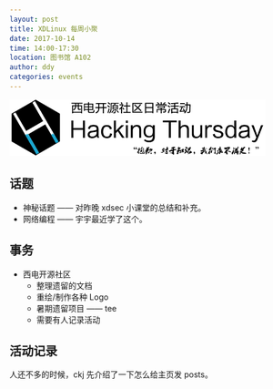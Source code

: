```yaml
---
layout: post
title: XDLinux 每周小聚
date: 2017-10-14
time: 14:00-17:30
location: 图书馆 A102
author: ddy
categories: events
---
```

![Hacking Thursday](/picture/h4/h4.png)

## 话题

* 神秘话题 —— 对昨晚 xdsec 小课堂的总结和补充。
* 网络编程 —— 宇宇最近学了这个。

## 事务

* 西电开源社区
  * 整理遗留的文档
  * 重绘/制作各种 Logo
  * 暑期遗留项目 —— tee
  * 需要有人记录活动

## 活动记录

人还不多的时候，ckj 先介绍了一下怎么给主页发 posts。
